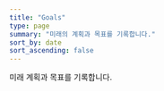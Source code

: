 ```yaml
---
title: "Goals"
type: page
summary: "미래의 계획과 목표를 기록합니다."
sort_by: date
sort_ascending: false
---
```

미래 계획과 목표를 기록합니다.